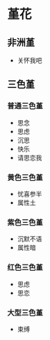 # 堇花

## 非洲堇

- 关怀我吧

## 三色堇

### 普通三色堇

- 思念
- 思虑
- 沉思
- 快乐
- 请思恋我

### 黄色三色堇

- 忧喜参半
- 属性土

### 紫色三色堇

- 沉默不语
- 属性暗

### 红色三色堇

- 思虑
- 思恋

### 大型三色堇

- 束缚